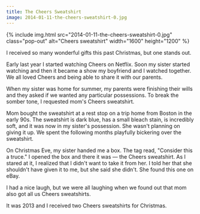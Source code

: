 ```yaml
---
title: The Cheers Sweatshirt
image: 2014-01-11-the-cheers-sweatshirt-0.jpg
---
```


<div class="photos">
{% include img.html src="2014-01-11-the-cheers-sweatshirt-0.jpg" class="pop-out" alt="Cheers sweatshirt" width="1600" height="1200" %}
</div>

I received so many wonderful gifts this past Christmas, but one stands out.

Early last year I started watching Cheers on Netflix. Soon my sister started watching and then it became a show my boyfriend and I watched together. We all loved Cheers and being able to share it with our parents.

When my sister was home for summer, my parents were finishing their wills and they asked if we wanted any particular possessions. To break the somber tone, I requested mom's Cheers sweatshirt.

Mom bought the sweatshirt at a rest stop on a trip home from Boston in the early 90s. The sweatshirt is dark blue, has a small bleach stain, is incredibly soft, and it was now in my sister's possession. She wasn't planning on giving it up. We spent the following months playfully bickering over the sweatshirt.

On Christmas Eve, my sister handed me a box. The tag read, "Consider this a truce." I opened the box and there it was &mdash; the Cheers sweatshirt. As I stared at it, I realized that I didn't want to take it from her. I told her that she shouldn't have given it to me, but she said she didn't. She found this one on eBay.

I had a nice laugh, but we were all laughing when we found out that mom also got all us Cheers sweatshirts.

It was 2013 and I received two Cheers sweatshirts for Christmas.
